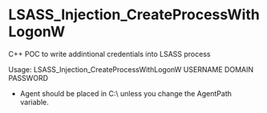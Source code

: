 # LSASS_Injection_CreateProcessWithLogonW
C++ POC to write addintional credentials into LSASS process

Usage: LSASS_Injection_CreateProcessWithLogonW USERNAME DOMAIN PASSWORD

* Agent should be placed in C:\ unless you change the AgentPath variable.
